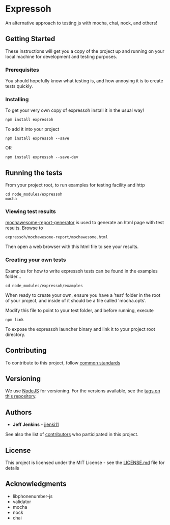 # Expressoh

An alternative approach to testing js with mocha, chai, nock, and others!

## Getting Started

These instructions will get you a copy of the project up and running on your local machine for development and testing purposes.

### Prerequisites

You should hopefully know what testing is, and how annoying it is to create tests quickly.

### Installing

To get your very own copy of expressoh install it in the usual way!

```
npm install expressoh
```

To add it into your project

```
npm install expressoh --save
```
OR
```
npm install expressoh --save-dev
```

## Running the tests

From your project root, to run examples for testing facility and http

```
cd node_modules/expressoh
mocha
```

### Viewing test results

[mochawesome-report-generator](https://github.com/adamgruber/mochawesome-report-generator) is used to generate an html page with test results. Browse to

```
expressoh/mochawesome-report/mochawesome.html
```

Then open a web browser with this html file to see your results. 

### Creating your own tests

Examples for how to write expressoh tests can be found in the examples folder...

```
cd node_modules/expressoh/examples
```

When ready to create your own, ensure you have a 'test' folder in the root of your project, and inside of it should be a file called 'mocha.opts'.

Modify this file to point to your test folder, and before running, execute

```
npm link
```

To expose the expressoh launcher binary and link it to your project root directory.

## Contributing

To contribute to this project, follow [common standards](https://gist.github.com/PurpleBooth/b24679402957c63ec426)

## Versioning

We use [NodeJS](https://nodejs.org/en) for versioning. For the versions available, see the [tags on this repository](https://github.com/jjenki11/expressoh/tags). 

## Authors

* **Jeff Jenkins** - [jjenki11](https://github.com/jjenki11)

See also the list of [contributors](https://github.com/jjenki11/contributors) who participated in this project.

## License

This project is licensed under the MIT License - see the [LICENSE.md](LICENSE.md) file for details

## Acknowledgments

* libphonenumber-js
* validator
* mocha
* nock
* chai